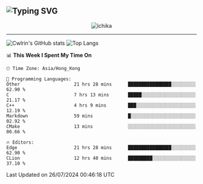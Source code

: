 ![Typing SVG](https://readme-typing-svg.demolab.com?font=Jost&size=24&pause=1000&color=7799EE&vCenter=true&multiline=true&random=false&width=435&height=100&lines=Hi+there;I'm+Sakurakouji+Nanaha;You+can+also+tell+me+Cwlrin%E2%98%86)
---
<p align="center">
  <img src="https://image.cwlrin.wiki/images/2024/06/17/Happy-Birthday2023---.png" alt="ichika" border="0" />
</p>

---
![Cwlrin's GitHub stats](https://github-readme-stats.vercel.app/api?username=cwlrin&show_icons=true&theme=buefy)
![Top Langs](https://github-readme-stats.vercel.app/api/top-langs/?username=cwlrin&layout=compact&hide=html,css)

<!--START_SECTION:waka-->
📊 **This Week I Spent My Time On** 

```text
🕑︎ Time Zone: Asia/Hong_Kong

💬 Programming Languages: 
Other                    21 hrs 28 mins      ████████████████░░░░░░░░░   62.90 % 
C                        7 hrs 13 mins       █████░░░░░░░░░░░░░░░░░░░░   21.17 % 
C++                      4 hrs 9 mins        ███░░░░░░░░░░░░░░░░░░░░░░   12.19 % 
Markdown                 59 mins             █░░░░░░░░░░░░░░░░░░░░░░░░   02.92 % 
CMake                    13 mins             ░░░░░░░░░░░░░░░░░░░░░░░░░   00.66 % 

🔥 Editors: 
Edge                     21 hrs 28 mins      ████████████████░░░░░░░░░   62.90 % 
CLion                    12 hrs 40 mins      █████████░░░░░░░░░░░░░░░░   37.10 % 
```


 Last Updated on 26/07/2024 00:46:18 UTC
<!--END_SECTION:waka-->

